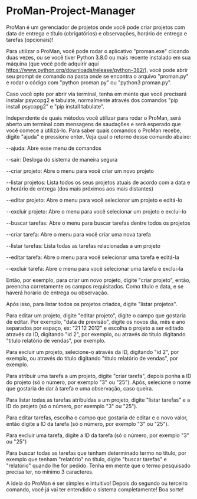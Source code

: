 ﻿# ProMan-Project-Manager
ProMan é um gerenciador de projetos onde você pode criar projetos com data de entrega e título (obrigatórios) e observações, horário de entrega e tarefas (opcionais)!

Para utilizar o ProMan, você pode rodar o aplicativo "proman.exe" clicando duas vezes, ou se você tiver Python 3.8.0 ou mais recente instalado em sua máquina (que você pode adquirir aqui https://www.python.org/downloads/release/python-382/), você pode abrir seu prompt de comando na pasta onde se encontra o arquivo "proman.py" e rodar o código com "python proman.py" ou "python3 proman.py".

Caso você opte por abrir via terminal, tenha em mente que você precisará instalar psycopg2 e tabulate, normalmente através dos comandos "pip install psycopg2" e "pip install tabulate".

Independente de quais métodos você utilizar para rodar o ProMan, será aberto um terminal com mensagens de saudações e será esperado que você comece a utilizá-lo. Para saber quais comandos o ProMan recebe, digite "ajuda" e pressione enter. Veja qual o retorno desse comando abaixo:

--ajuda: Abre esse menu de comandos

--sair: Desloga do sistema de maneira segura

--criar projeto: Abre o menu para você criar um novo projeto

--listar projetos: Lista todos os seus projetos atuais de acordo com a data e o horário de entrega (dos mais próximos aos mais distantes)

--editar projeto: Abre o menu para você selecionar um projeto e editá-lo

--excluir projeto: Abre o menu para você selecionar um projeto e exclui-lo

--buscar tarefas: Abre o menu para buscar tarefas dentre todos os projetos

--criar tarefa: Abre o menu para você criar uma nova tarefa

--listar tarefas: Lista todas as tarefas relacionadas a um projeto

--editar tarefa: Abre o menu para você selecionar uma tarefa e editá-la

--excluir tarefa: Abre o menu para você selecionar uma tarefa e exclui-la

Então, por exemplo, para criar um novo projeto, digite "criar projeto", então, preencha corretamente os campos requisitados. Como título e data, e se haverá horário de entrega ou observação.

Após isso, para listar todos os projetos criados, digite "listar projetos".

Para editar um projeto, digite "editar projeto", digite o campo que gostaria de editar. Por exemplo, "data de previsão", digite os novos dia, mês e ano separados por espaço, ex: "21 12 2012" e escolha o projeto a ser editado através da ID, digitando "id 2", por exemplo, ou através do título digitando "titulo relatório de vendas", por exemplo.

Para excluir um projeto, selecione-o através da ID, digitando "id 2", por exemplo, ou através do título digitando "titulo relatório de vendas", por exemplo.

Para atribuir uma tarefa a um projeto, digite "criar tarefa", depois ponha a ID do projeto (só o número, por exemplo "3" ou "25"). Após, selecione o nome que gostaria de dar à tarefa e uma observação, caso queira.

Para listar todas as tarefas atribuídas a um projeto, digite "listar tarefas" e a ID do projeto (só o número, por exemplo "3" ou "25").

Para editar tarefas, escolha o campo que gostaria de editar e o novo valor, então digite a ID da tarefa (só o número, por exemplo "3" ou "25").

Para excluir uma tarefa, digite a ID da tarefa (só o número, por exemplo "3" ou "25")

Para buscar todas as tarefas que tenham determinado termo no título, por exemplo que tenham "relatório" no título, digite "buscar tarefas" e "relatório" quando lhe for pedido. Tenha em mente que o termo pesquisado precisa ter, no mínimo 3 caracteres.

A ideia do ProMan é ser simples e intuitivo! Depois do segundo ou terceiro comando, você já vai ter entendido o sistema completamente! Boa sorte!
